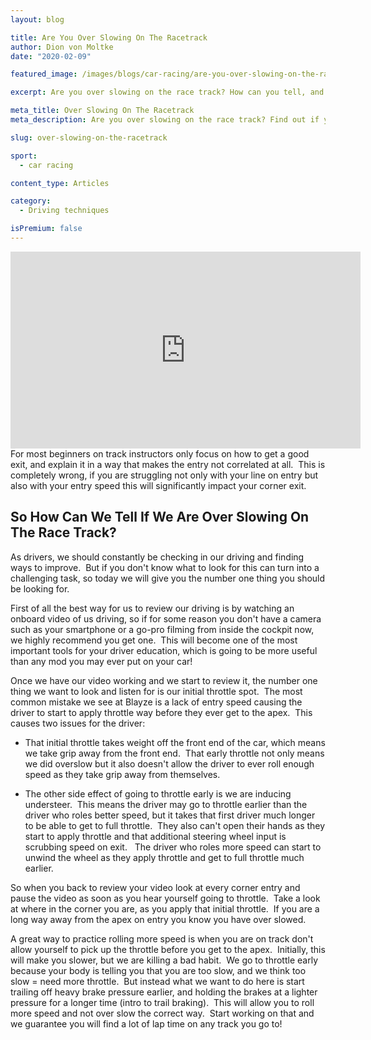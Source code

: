 ```yaml
---
layout: blog

title: Are You Over Slowing On The Racetrack
author: Dion von Moltke
date: "2020-02-09"

featured_image: /images/blogs/car-racing/are-you-over-slowing-on-the-racetrack_-compressor.jpg

excerpt: Are you over slowing on the race track? How can you tell, and how can you fix it? We give you those answers in this weeks coaching tip!

meta_title: Over Slowing On The Racetrack
meta_description: Are you over slowing on the race track? Find out if you are and how to work on fixing that here!

slug: over-slowing-on-the-racetrack

sport:
  - car racing

content_type: Articles

category:
  - Driving techniques

isPremium: false
---
```


<iframe title="Blog iFrame" id="videoIframe" width="560" height="315" src="https://www.youtube.com/embed/H3t-qVcTB4U" frameborder="0" allow="accelerometer; autoplay; encrypted-media; gyroscope; picture-in-picture" allowfullscreen></iframe>
For most beginners on track instructors only focus on how to get a good exit, and explain it in a way that makes the entry not correlated at all.  This is completely wrong, if you are struggling not only with your line on entry but also with your entry speed this will significantly impact your corner exit.

## So How Can We Tell If We Are Over Slowing On The Race Track?

As drivers, we should constantly be checking in our driving and finding ways to improve.  But if you don't know what to look for this can turn into a challenging task, so today we will give you the number one thing you should be looking for.

First of all the best way for us to review our driving is by watching an onboard video of us driving, so if for some reason you don't have a camera such as your smartphone or a go-pro filming from inside the cockpit now, we highly recommend you get one.  This will become one of the most important tools for your driver education, which is going to be more useful than any mod you may ever put on your car!

Once we have our video working and we start to review it, the number one thing we want to look and listen for is our initial throttle spot.  The most common mistake we see at Blayze is a lack of entry speed causing the driver to start to apply throttle way before they ever get to the apex.  This causes two issues for the driver:

- That initial throttle takes weight off the front end of the car, which means we take grip away from the front end.  That early throttle not only means we did overslow but it also doesn't allow the driver to ever roll enough speed as they take grip away from themselves.

* The other side effect of going to throttle early is we are inducing understeer.  This means the driver may go to throttle earlier than the driver who roles better speed, but it takes that first driver much longer to be able to get to full throttle.  They also can't open their hands as they start to apply throttle and that additional steering wheel input is scrubbing speed on exit.   The driver who roles more speed can start to unwind the wheel as they apply throttle and get to full throttle much earlier.

So when you back to review your video look at every corner entry and pause the video as soon as you hear yourself going to throttle.  Take a look at where in the corner you are, as you apply that initial throttle.  If you are a long way away from the apex on entry you know you have over slowed.

A great way to practice rolling more speed is when you are on track don't allow yourself to pick up the throttle before you get to the apex.  Initially, this will make you slower, but we are killing a bad habit.  We go to throttle early because your body is telling you that you are too slow, and we think too slow = need more throttle.  But instead what we want to do here is start trailing off heavy brake pressure earlier, and holding the brakes at a lighter pressure for a longer time (intro to trail braking).  This will allow you to roll more speed and not over slow the correct way.  Start working on that and we guarantee you will find a lot of lap time on any track you go to!
